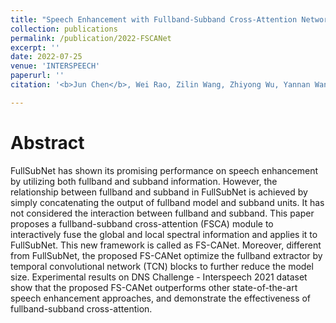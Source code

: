 ```yaml
---
title: "Speech Enhancement with Fullband-Subband Cross-Attention Network"
collection: publications
permalink: /publication/2022-FSCANet
excerpt: ''
date: 2022-07-25
venue: 'INTERSPEECH'
paperurl: ''
citation: '<b>Jun Chen</b>, Wei Rao, Zilin Wang, Zhiyong Wu, Yannan Wang, Tao Yu, Shidong Shang, Helen Meng. &quot;Speech Enhancement with Fullband-Subband Cross-Attention Network&quot;. <i>INTERSPEECH 2022</i>.'

---
```

Abstract
===
FullSubNet has shown its promising performance on speech enhancement by utilizing both fullband and subband information. However, the relationship between fullband and subband in FullSubNet is achieved by simply concatenating the output of fullband model and subband units. It has not considered the interaction between fullband and subband. This paper proposes a fullband-subband cross-attention (FSCA) module to interactively fuse the global and local spectral information and applies it to FullSubNet. This new framework is called as FS-CANet. Moreover, different from FullSubNet, the proposed FS-CANet optimize the fullband extractor by temporal convolutional network (TCN) blocks to further reduce the model size. Experimental results on DNS Challenge - Interspeech 2021 dataset show that the proposed FS-CANet outperforms other state-of-the-art speech enhancement approaches, and demonstrate the effectiveness of fullband-subband cross-attention.

